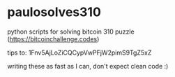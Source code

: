 # paulosolves310
python scripts for solving bitcoin 310 puzzle (https://bitcoinchallenge.codes)

tips to: 1Fnv5AjLoZiCQCypVwPFjW2pimS9TgZ5xZ

writing these as fast as I can, don't expect clean code :)
